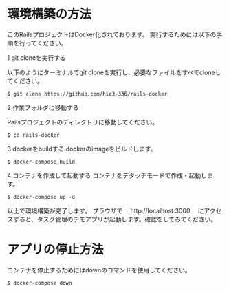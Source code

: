 # 環境構築の方法

このRailsプロジェクトはDocker化されております。
実行するためには以下の手順を行ってください。

1 git cloneを実行する

以下のようにターミナルでgit cloneを実行し、必要なファイルをすべてcloneしてください。

```
$ git clone https://github.com/hie3-336/rails-docker
```

2 作業フォルダに移動する

Railsプロジェクトのディレクトリに移動してください。
```
$ cd rails-docker
```

3 dockerをbuildする
dockerのimageをビルドします。
```
$ docker-compose build
```

4 コンテナを作成して起動する
コンテナをデタッチモードで作成・起動します。
```
$ docker-compose up -d
```

以上で環境構築が完了します。
ブラウザで　
http://localhost:3000　
にアクセスすると、タスク管理のデモアプリが起動します。確認をしてみてください。

# アプリの停止方法
コンテナを停止するためにはdownのコマンドを使用してください。

```
$ docker-compose down
```
